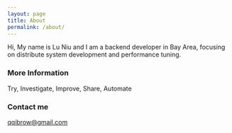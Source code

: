 ```yaml
---
layout: page
title: About
permalink: /about/
---
```


Hi, My name is Lu Niu and I am a backend developer in Bay Area, 
focusing on distribute system development and performance tuning.

### More Information

Try, Investigate, Improve, Share, Automate

### Contact me

[qqibrow@gmail.com](mailto:qqibrow@gmail.com)
